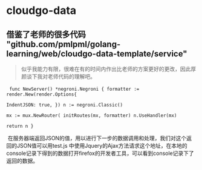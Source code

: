 # cloudgo-data

借鉴了老师的很多代码
"github.com/pmlpml/golang-learning/web/cloudgo-data-template/service"
-
>似乎我能力有限，很难在有的时间内作出比老师的方案更好的更改，因此厚颜谈下我对老师代码的理解吧。

 
<code>func NewServer() *negroni.Negroni {
	formatter := render.New(render.Options{		
  IndentJSON: true,	
  })
	n := negroni.Classic()	
	mx := mux.NewRouter(
	initRoutes(mx, formatter)
	n.UseHandler(mx)	
	return n
  }</code>
  
  在服务器端返回JSON的值，用以进行下一步的数据调用和处理，我们对这个返回的JSON值可以用test.js 中使用Jquery的Ajax方法请求这个地址，在本地的console记录下得到的数据打开firefox的开发者工具，可以看到console记录下了返回的数据。
 
